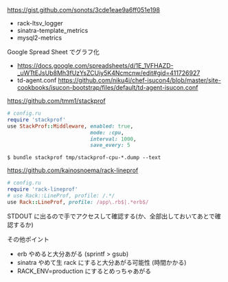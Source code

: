 https://gist.github.com/sonots/3cde1eae9a6ff051e198

* rack-ltsv_logger
* sinatra-template_metrics
* mysql2-metrics

Google Spread Sheet でグラフ化

* https://docs.google.com/spreadsheets/d/1E_1VFHAZD-_uWTtEJsUb8Mh3fUzYsZCUiy5K4Ncmcnw/edit#gid=411726927
* td-agent.conf https://github.com/niku4i/chef-isucon4/blob/master/site-cookbooks/isucon-bootstrap/files/default/td-agent-isucon.conf

https://github.com/tmm1/stackprof

```ruby
# config.ru
require 'stackprof'
use StackProf::Middleware, enabled: true,
                           mode: :cpu,
                           interval: 1000,
                           save_every: 5
```

```
$ bundle stackprof tmp/stackprof-cpu-*.dump --text
```

https://github.com/kainosnoema/rack-lineprof

```ruby
# config.ru
require 'rack-lineprof'
# use Rack::LineProf, profile: /.*/
use Rack::LineProf, profile: /app\.rb$|.*erb$/
```

STDOUT に出るので手でアクセスして確認する(か、全部出しておいてあとで確認するか)

その他ポイント

* erb やめると大分あがる (sprintf > gsub)
* sinatra やめて生 rack にすると大分あがる可能性 (時間かかる)
* RACK_ENV=production にするとめっちゃあがる
